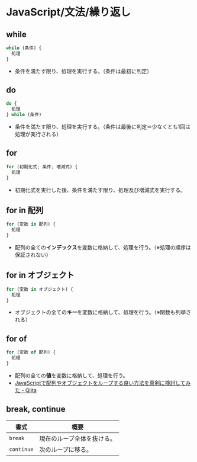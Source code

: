 # JavaScript/文法/繰り返し

## while

```js
while (条件) {
  処理
}
```

- 条件を満たす限り、処理を実行する。（条件は最初に判定）

## do

```js
do {
  処理
} while (条件)
```

- 条件を満たす限り、処理を実行する。（条件は最後に判定＝少なくとも1回は処理が実行される）

## for

```js
for (初期化式; 条件; 増減式) {
  処理
}
```

- 初期化式を実行した後、条件を満たす限り、処理及び増減式を実行する。

## for in 配列

```js
for (変数 in 配列) {
  処理
}
```

- 配列の全ての**インデックス**を変数に格納して、処理を行う。（※処理の順序は保証されない）

## for in オブジェクト

```js
for (変数 in オブジェクト) {
  処理
}
```

- オブジェクトの全ての**キー**を変数に格納して、処理を行う。（※関数も列挙される）

## for of

```js
for (変数 of 配列) {
  処理
}
```

- 配列の全ての**値**を変数に格納して、処理を行う。
- [JavaScriptで配列やオブジェクトをループする良い方法を真剣に検討してみた - Qiita](https://qiita.com/endam/items/808a084859e3a101ab8f)

## break, continue

| 書式       | 概要                       |
| ---------- | -------------------------- |
| `break`    | 現在のループ全体を抜ける。 |
| `continue` | 次のループに移る。         |
